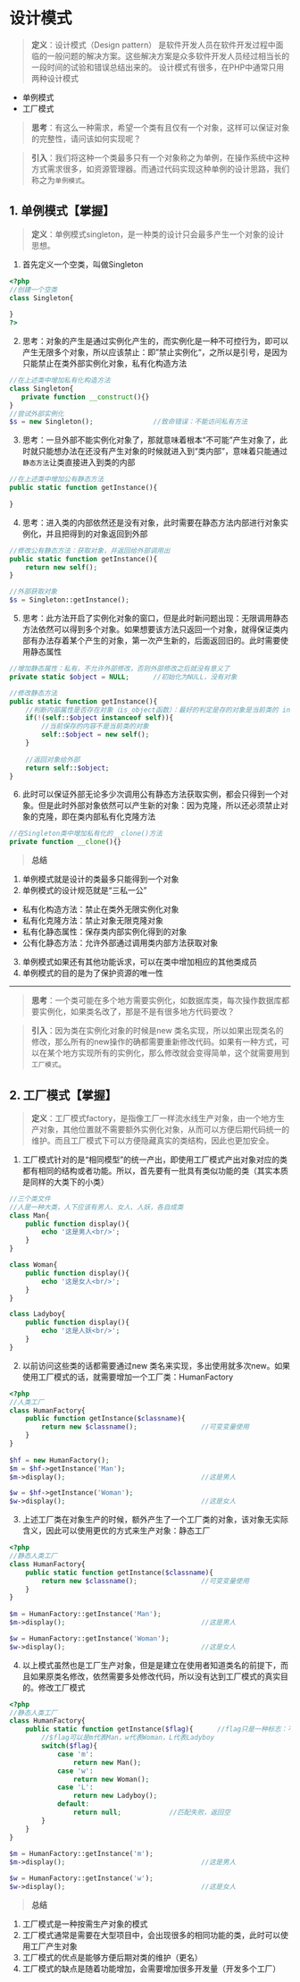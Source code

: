 #  **设计模式**

> **定义**：设计模式（Design pattern） 是软件开发人员在软件开发过程中面临的一般问题的解决方案。这些解决方案是众多软件开发人员经过相当长的一段时间的试验和错误总结出来的。 设计模式有很多，在PHP中通常只用两种设计模式

- 单例模式
- 工厂模式



> **思考**：有这么一种需求，希望一个类有且仅有一个对象，这样可以保证对象的完整性，请问该如何实现呢？

> **引入**：我们将这种一个类最多只有一个对象称之为单例，在操作系统中这种方式需求很多，如资源管理器。而通过代码实现这种单例的设计思路，我们称之为`单例模式`。



## **1. 单例模式【掌握】**



> **定义**：单例模式singleton，是一种类的设计只会最多产生一个对象的设计思想。

1. 首先定义一个空类，叫做Singleton

```php
<?php
//创建一个空类
class Singleton{
    
}
?>
```

2. 思考：对象的产生是通过实例化产生的，而实例化是一种不可控行为，即可以产生无限多个对象，所以应该禁止：即”禁止实例化“，之所以是引号，是因为只能禁止在类外部实例化对象，私有化构造方法

```php
//在上述类中增加私有化构造方法
class Singleton{
   private function __construct(){} 
}
//尝试外部实例化
$s = new Singleton();				//致命错误：不能访问私有方法
```

3. 思考：一旦外部不能实例化对象了，那就意味着根本“不可能”产生对象了，此时就只能想办法在还没有产生对象的时候就进入到“类内部”，意味着只能通过`静态方法`让类直接进入到类的内部

```php
//在上述类中增加公有静态方法
public static function getInstance(){
    
}
```

4. 思考：进入类的内部依然还是没有对象，此时需要在静态方法内部进行对象实例化，并且把得到的对象返回到外部

```php
//修改公有静态方法：获取对象，并返回给外部调用出
public static function getInstance(){
    return new self();
}

//外部获取对象
$s = Singleton::getInstance();
```

5. 思考：此方法开启了实例化对象的窗口，但是此时新问题出现：无限调用静态方法依然可以得到多个对象。如果想要该方法只返回一个对象，就得保证类内部有办法存着某个产生的对象，第一次产生新的，后面返回旧的。此时需要使用静态属性

```php
//增加静态属性：私有，不允许外部修改，否则外部修改之后就没有意义了
private static $object = NULL;		//初始化为NULL，没有对象

//修改静态方法
public static function getInstance(){
    //判断内部属性是否存在对象（is_object函数）：最好的判定是存的对象是当前类的 instanceof
    if(!(self::$object instanceof self)){
        //当前保存的内容不是当前类的对象
        self::$object = new self();
    }
    
    //返回对象给外部
    return self::$object;
}

```

6. 此时可以保证外部无论多少次调用公有静态方法获取实例，都会只得到一个对象。但是此时外部对象依然可以产生新的对象：因为克隆，所以还必须禁止对象的克隆，即在类内部私有化克隆方法

```php
//在Singleton类中增加私有化的__clone()方法
private function __clone(){}
```



> **总结**

1. 单例模式就是设计的类最多只能得到一个对象
2. 单例模式的设计规范就是“三私一公”

- 私有化构造方法：禁止在类外无限实例化对象
- 私有化克隆方法：禁止对象无限克隆对象
- 私有化静态属性：保存类内部实例化得到的对象
- 公有化静态方法：允许外部通过调用类内部方法获取对象

3. 单例模式如果还有其他功能诉求，可以在类中增加相应的其他类成员
4. 单例模式的目的是为了保护资源的唯一性



------



> **思考**：一个类可能在多个地方需要实例化，如数据库类，每次操作数据库都要实例化，如果类名改了，那是不是有很多地方代码要改？

> **引入**：因为类在实例化对象的时候是new 类名实现，所以如果出现类名的修改，那么所有的new操作的确都需要重新修改代码。如果有一种方式，可以在某个地方实现所有的实例化，那么修改就会变得简单，这个就需要用到`工厂模式`。



## **2. 工厂模式【掌握】**



> **定义**：工厂模式factory，是指像工厂一样流水线生产对象，由一个地方生产对象，其他位置就不需要额外实例化对象，从而可以方便后期代码统一的维护。而且工厂模式下可以方便隐藏真实的类结构，因此也更加安全。

1. 工厂模式针对的是“相同模型”的统一产出，即使用工厂模式产出对象对应的类都有相同的结构或者功能。所以，首先要有一批具有类似功能的类（其实本质是同样的大类下的小类）

```php
//三个类文件
//人是一种大类，人下应该有男人、女人、人妖，各自成类
class Man{
    public function display(){
        echo '这是男人<br/>';
    }    
}

class Woman{
    public function display(){
        echo '这是女人<br/>';
    }
}

class Ladyboy{
    public function display(){
        echo '这是人妖<br/>';
    }
}

```

2. 以前访问这些类的话都需要通过new 类名来实现，多出使用就多次new。如果使用工厂模式的话，就需要增加一个工厂类：HumanFactory

```php
<?php
//人类工厂
class HumanFactory{
    public function getInstance($classname){
        return new $classname();				//可变变量使用
    }    
}
    
$hf = new HumanFactory();
$m = $hf->getInstance('Man');
$m->display();									//这是男人

$w = $hf->getInstance('Woman');
$w->display();									//这是女人
```

3. 上述工厂类在对象生产的时候，额外产生了一个工厂类的对象，该对象无实际含义，因此可以使用更优的方式来生产对象：静态工厂

```php
<?php
//静态人类工厂
class HumanFactory{
    public static function getInstance($classname){
        return new $classname();				//可变变量使用
    }    
}
    
$m = HumanFactory::getInstance('Man');
$m->display();									//这是男人

$w = HumanFactory::getInstance('Woman');
$w->display();									//这是女人
```

4. 以上模式虽然也是工厂生产对象，但是是建立在使用者知道类名的前提下，而且如果原类名修改，依然需要多处修改代码，所以没有达到工厂模式的真实目的。修改工厂模式

```php
<?php
//静态人类工厂
class HumanFactory{
    public static function getInstance($flag){		//flag只是一种标志：不是类名
        //$flag可以是m代表Man，w代表Woman，L代表Ladyboy
        switch($flag){
            case 'm':
                return new Man();
            case 'w':
                return new Woman();
            case 'L':
                return new Ladyboy();
            default:
                return null;			//匹配失败，返回空
        }			
    }    
}
    
$m = HumanFactory::getInstance('m');
$m->display();									//这是男人

$w = HumanFactory::getInstance('w');
$w->display();									//这是女人
```



> **总结**

1. 工厂模式是一种按需生产对象的模式
2. 工厂模式通常是需要在大型项目中，会出现很多的相同功能的类，此时可以使用工厂产生对象
3. 工厂模式的优点是能够方便后期对类的维护（更名）
4. 工厂模式的缺点是随着功能增加，会需要增加很多开发量（开发多个工厂）